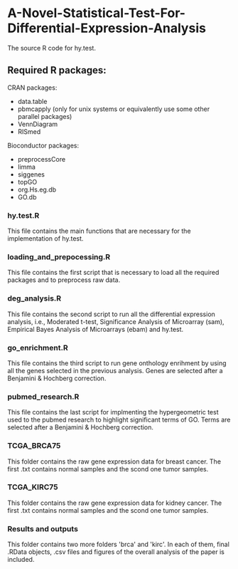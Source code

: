 # A-Novel-Statistical-Test-For-Differential-Expression-Analysis
The source R code for hy.test. 

## Required R packages:

CRAN packages:
- data.table
- pbmcapply (only for unix systems or equivalently use some other parallel packages)
- VennDiagram
- RISmed

Bioconductor packages:
- preprocessCore
- limma
- siggenes
- topGO
- org.Hs.eg.db
- GO.db

### hy.test.R
This file contains the main functions that are necessary for the implementation of hy.test.

### loading_and_prepocessing.R
This file contains the first script that is necessary to load all the required packages and to preprocess raw data.

### deg_analysis.R
This file contains the second script to run all the differential expression analysis, i.e., Moderated t-test, Significance Analysis of Microarray (sam), Empirical Bayes Analysis of Microarrays (ebam) and hy.test.

### go_enrichment.R
This file contains the third script to run gene onthology enrihment by using all the genes selected in the previous analysis. Genes are selected after a Benjamini & Hochberg correction.

### pubmed_research.R
This file contains the last script for implmenting the hypergeometric test used to the pubmed research to highlight significant terms of GO. Terms are selected after a Benjamini & Hochberg correction.

### TCGA_BRCA75
This folder contains the raw gene expression data for breast cancer. The first .txt contains normal samples and the scond one tumor samples.

### TCGA_KIRC75
This folder contains the raw gene expression data for kidney cancer. The first .txt contains normal samples and the scond one tumor samples.

### Results and outputs
This folder contains two more folders 'brca' and 'kirc'. In each of them, final .RData objects, .csv files and figures of the overall analysis of the paper is included.


